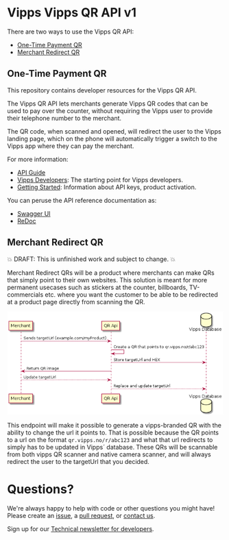 # Vipps Vipps QR API v1

There are two ways to use the Vipps QR API:
* [One-Time Payment QR](#one-time-payment-qr)
* [Merchant Redirect QR](merchant-redirect-qr) 

## One-Time Payment QR 
This repository contains developer resources for the Vipps QR API.

The Vipps QR API lets merchants generate Vipps QR codes that can be used to pay
over the counter, without requiring the Vipps user to provide their telephone
number to the merchant.

The QR code, when scanned and opened, will redirect the user to the Vipps
landing page, which on the phone will automatically trigger a switch to the
Vipps app where they can pay the merchant.

For more information:
* [API Guide](vipps-qr-api.md)
* [Vipps Developers](https://github.com/vippsas/vipps-developers): The starting point for Vipps developers.
* [Getting Started](https://github.com/vippsas/vipps-developers/blob/master/vipps-getting-started.md): Information about API keys, product activation.

You can peruse the API reference documentation as:
* [Swagger UI](https://vippsas.github.io/vipps-qr-api/)
* [ReDoc](https://vippsas.github.io/vipps-qr-api/redoc.html)

## Merchant Redirect QR
💥 DRAFT: This is unfinished work and subject to change. 💥  

Merchant Redirect QRs will be a product where merchants can make QRs that simply point to their own websites.
This solution is meant for more permanent usecases such as stickers at the counter, billboards, TV-commercials etc. where you want the customer to be able to be redirected at a product page directly from scanning the QR.

![uml diagram](images/uml-of-merchant-flow.png)

This endpoint will make it possible to generate a vipps-branded QR with the ability to change the url it points to. That is possible because the QR points to a url on the format `qr.vipps.no/r/abc123` and what that url redirects to simply has to be updated in Vipps´ database. These QRs will be scannable from both vipps QR scanner and native camera scanner, and will always redirect the user to the targetUrl that you decided.

# Questions?

We're always happy to help with code or other questions you might have!
Please create an [issue](https://github.com/vippsas/vipps-ecom-api/issues),
a [pull request](https://github.com/vippsas/vipps-ecom-api/pulls),
or [contact us](https://github.com/vippsas/vipps-developers/blob/master/contact.md).

Sign up for our [Technical newsletter for developers](https://github.com/vippsas/vipps-developers/tree/master/newsletters).
